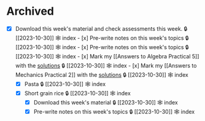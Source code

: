 
# Archived

- [x] Download this week's material and check assessments this week. 🔒 [[2023-10-30]] 🕸️ index
		 - [x] Pre-write notes on this week's topics 🔒 [[2023-10-30]] 🕸️ index
		 - [x] Pre-write notes on this week's topics 🔒 [[2023-10-30]] 🕸️ index
		 - [x] Mark my [[Answers to Algebra Practical 5]] with the [solutions](Practical_5_with_solutions.pdf) 🔒 [[2023-10-30]] 🕸️ index
		 - [x] Mark my [[Answers to Mechanics Practical 2]] with the [solutions](Practical2_Mechanics-solution.pdf) 🔒 [[2023-10-30]] 🕸️ index
	 - [x] Pasta 🔒 [[2023-10-30]] 🕸️ index
	 - [x] Short grain rice 🔒 [[2023-10-30]] 🕸️ index
		 - [x] Download this week's material 🔒 [[2023-10-30]] 🕸️ index
		 - [x] Pre-write notes on this week's topics 🔒 [[2023-10-30]] 🕸️ index
